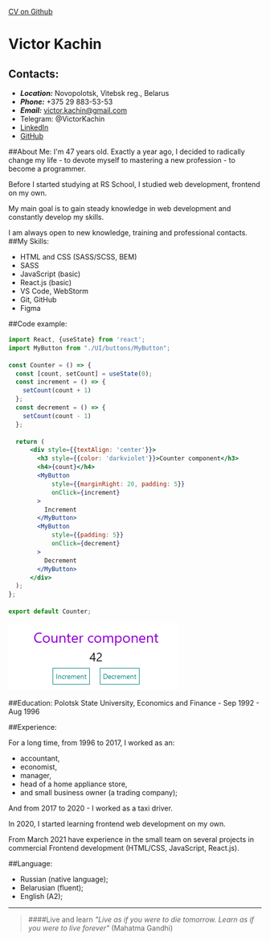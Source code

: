 [CV on Github](https://github.com/VictorKachin/rsschool-cv)
# Victor Kachin

## Contacts:
* ___Location:___ Novopolotsk, Vitebsk reg., Belarus
* ___Phone:___ +375 29 883-53-53
* ___Email:___ victor.kachin@gmail.com 
* Telegram: @VictorKachin
* [LinkedIn](https://www.linkedin.com/in/victor-kachin/)
* [GitHub](https://github.com/VictorKachin)

##About Me: 
I'm 47 years old. Exactly a year ago, I decided to radically change my life - to devote myself to mastering a new profession - to become a programmer.

Before I started studying at RS School, I studied web development, frontend on my own.

My main goal is to gain steady knowledge in web development and constantly develop my skills.

I am always open to new knowledge, training and professional contacts.
##My Skills:
* HTML and CSS (SASS/SCSS, BEM)
* SASS
* JavaScript (basic)
* React.js (basic)
* VS Code, WebStorm
* Git, GitHub
* Figma

##Code example:
```jsx
import React, {useState} from 'react';
import MyButton from "./UI/buttons/MyButton";

const Counter = () => {
  const [count, setCount] = useState(0);
  const increment = () => {
    setCount(count + 1)
  };
  const decrement = () => {
    setCount(count - 1)
  };

  return (
      <div style={{textAlign: 'center'}}>
        <h3 style={{color: 'darkviolet'}}>Counter component</h3>
        <h4>{count}</h4>
        <MyButton
            style={{marginRight: 20, padding: 5}}
            onClick={increment}
        >
          Increment
        </MyButton>
        <MyButton
            style={{padding: 5}}
            onClick={decrement}
        >
          Decrement
        </MyButton>
      </div>
  );
};

export default Counter;
```
![Counter](./img/counter_react.png "React component example")

##Education:
Polotsk State University, Economics and Finance - Sep 1992 - Aug 1996

##Experience:

For a long time, from 1996 to 2017, I worked as an:
* accountant, 
* economist, 
* manager, 
* head of a home appliance store,
* and small business owner (a trading company);

And from 2017 to 2020 - I worked as a taxi driver.

In 2020, I started learning frontend web development on my own.

From March 2021 have experience in the small team on several projects in commercial Frontend development (HTML/CSS, JavaScript, React.js).

##Language:
* Russian (native language); 
* Belarusian (fluent);
* English (A2);

***

> ####Live and learn
> _"Live as if you were to die tomorrow. Learn as if you were to live forever"_ (Mahatma Gandhi)